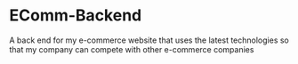 # EComm-Backend

A back end for my e-commerce website that uses the latest technologies so that my company can compete with other e-commerce companies
